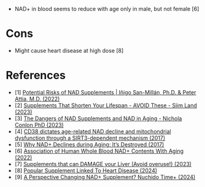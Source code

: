 
- NAD+ in blood seems to reduce with age only in male, but not female [6]

# Cons
- Might cause heart disease at high dose [8]

# References
- [1] [Potential Risks of NAD Supplements | Iñigo San-Millán, Ph.D. & Peter Attia, M.D. (2022)](https://www.youtube.com/watch?v=fmeRgF46jh4)
- [2] [Supplements That Shorten Your Lifespan - AVOID These - Siim Land (2023)](https://www.youtube.com/watch?v=oNJ33A2Z5tM)
- [3] [The Dangers of NAD Supplements and NAD in Aging - Nichola Conlon PhD (2023)](https://www.youtube.com/watch?v=ya1qHAn_xag)
- [4] [CD38 dictates age-related NAD decline and mitochondrial dysfunction through a SIRT3-dependent mechanism (2017)](https://www.ncbi.nlm.nih.gov/pmc/articles/PMC4911708/)
- [5] [Why NAD+ Declines during Aging: It’s Destroyed (2017)](https://www.ncbi.nlm.nih.gov/pmc/articles/PMC5088772/)
- [6] [Association of Human Whole Blood NAD+ Contents With Aging (2022)](https://www.ncbi.nlm.nih.gov/pmc/articles/PMC8979162/)
- [7] [Supplements that can DAMAGE your Liver (Avoid overuse!) (2023)](https://www.youtube.com/watch?v=sD1hApBn2SQ)
- [8] [Popular Supplement Linked To Heart Disease (2024)](https://www.youtube.com/watch?v=0REvBPcoXO8)
- [9] [A Perspective Changing NAD+ Supplement? Nuchido Time+ (2024)](https://www.youtube.com/watch?v=ig4-d0kYUsA)